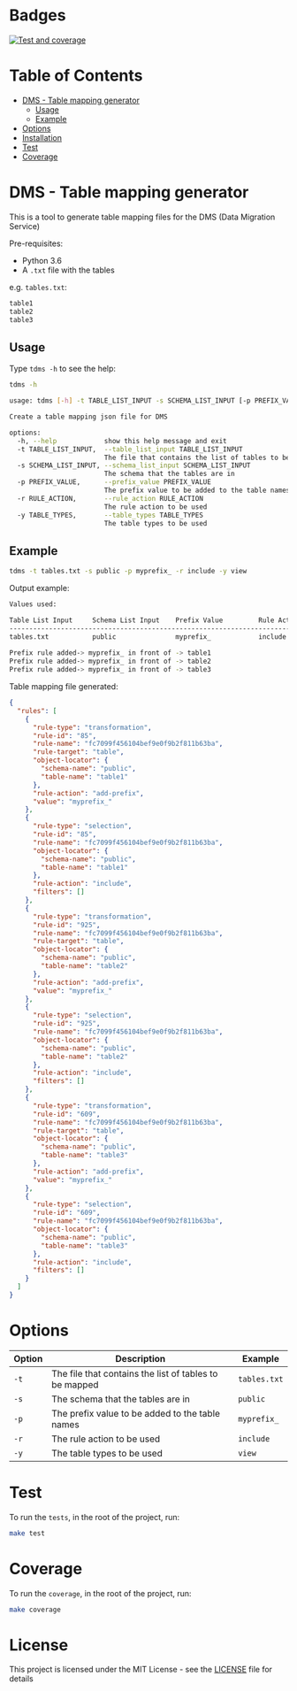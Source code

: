 
# Badges
[![Test and coverage](https://github.com/Julio-M/tdms/actions/workflows/test-coverage.yaml/badge.svg?branch=main)](https://github.com/Julio-M/tdms/actions/workflows/test-coverage.yaml)

# Table of Contents
- [DMS - Table mapping generator](#dms---table-mapping-generator)
  - [Usage](#usage)
  - [Example](#example)
- [Options](#options)
- [Installation](#installation)
- [Test](#test)
- [Coverage](#coverage)

# DMS - Table mapping generator

This is a tool to generate table mapping files for the DMS (Data Migration Service)

Pre-requisites:

- Python 3.6
- A `.txt` file with the tables

e.g. `tables.txt`:

```txt
table1
table2
table3
```

## Usage

Type `tdms -h` to see the help:

```bash
tdms -h

usage: tdms [-h] -t TABLE_LIST_INPUT -s SCHEMA_LIST_INPUT [-p PREFIX_VALUE] -r RULE_ACTION -y TABLE_TYPES

Create a table mapping json file for DMS

options:
  -h, --help            show this help message and exit
  -t TABLE_LIST_INPUT,  --table_list_input TABLE_LIST_INPUT
                        The file that contains the list of tables to be mapped
  -s SCHEMA_LIST_INPUT, --schema_list_input SCHEMA_LIST_INPUT
                        The schema that the tables are in
  -p PREFIX_VALUE,      --prefix_value PREFIX_VALUE
                        The prefix value to be added to the table names
  -r RULE_ACTION,       --rule_action RULE_ACTION
                        The rule action to be used
  -y TABLE_TYPES,       --table_types TABLE_TYPES
                        The table types to be used
```

## Example

```bash
tdms -t tables.txt -s public -p myprefix_ -r include -y view
```

Output example:

```bash
Values used: 

Table List Input     Schema List Input    Prefix Value         Rule Action          Table Types         
--------------------------------------------------------------------------------------------------------
tables.txt           public               myprefix_            include              view                
                                                                                                        
Prefix rule added-> myprefix_ in front of -> table1
Prefix rule added-> myprefix_ in front of -> table2
Prefix rule added-> myprefix_ in front of -> table3
```

Table mapping file generated:

```json
{
  "rules": [
    {
      "rule-type": "transformation",
      "rule-id": "85",
      "rule-name": "fc7099f456104bef9e0f9b2f811b63ba",
      "rule-target": "table",
      "object-locator": {
        "schema-name": "public",
        "table-name": "table1"
      },
      "rule-action": "add-prefix",
      "value": "myprefix_"
    },
    {
      "rule-type": "selection",
      "rule-id": "85",
      "rule-name": "fc7099f456104bef9e0f9b2f811b63ba",
      "object-locator": {
        "schema-name": "public",
        "table-name": "table1"
      },
      "rule-action": "include",
      "filters": []
    },
    {
      "rule-type": "transformation",
      "rule-id": "925",
      "rule-name": "fc7099f456104bef9e0f9b2f811b63ba",
      "rule-target": "table",
      "object-locator": {
        "schema-name": "public",
        "table-name": "table2"
      },
      "rule-action": "add-prefix",
      "value": "myprefix_"
    },
    {
      "rule-type": "selection",
      "rule-id": "925",
      "rule-name": "fc7099f456104bef9e0f9b2f811b63ba",
      "object-locator": {
        "schema-name": "public",
        "table-name": "table2"
      },
      "rule-action": "include",
      "filters": []
    },
    {
      "rule-type": "transformation",
      "rule-id": "609",
      "rule-name": "fc7099f456104bef9e0f9b2f811b63ba",
      "rule-target": "table",
      "object-locator": {
        "schema-name": "public",
        "table-name": "table3"
      },
      "rule-action": "add-prefix",
      "value": "myprefix_"
    },
    {
      "rule-type": "selection",
      "rule-id": "609",
      "rule-name": "fc7099f456104bef9e0f9b2f811b63ba",
      "object-locator": {
        "schema-name": "public",
        "table-name": "table3"
      },
      "rule-action": "include",
      "filters": []
    }
  ]
}
```

# Options

| Option | Description | Example |
| --- | --- | --- |
| `-t` | The file that contains the list of tables to be mapped | `tables.txt` |
| `-s` | The schema that the tables are in | `public` |
| `-p` | The prefix value to be added to the table names | `myprefix_` |
| `-r` | The rule action to be used | `include` |
| `-y` | The table types to be used | `view` |


# Test

To run the `tests`, in the root of the project, run:

```bash
make test
```

# Coverage
To run the `coverage`, in the root of the project, run:
  
```bash
make coverage
```

# License

This project is licensed under the MIT License - see the [LICENSE](LICENSE) file for details